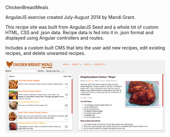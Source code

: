 ChickenBreastMeals

AngularJS exercise created July-August 2014 by Mandi Grant.

This recipe site was built from AngularJS Seed and a whole lot of custom HTML, CSS and .json data. Recipe data is fed into it in .json format and displayed using Angular controllers and routes. 

Includes a custom built CMS that lets the user add new recipes, edit existing recipes, and delete unwanted recipes.

![Alt text](cbm_screenshot_7_18_2014.jpg?raw=true "Chicken Breast Meals on 7/18/2014")

